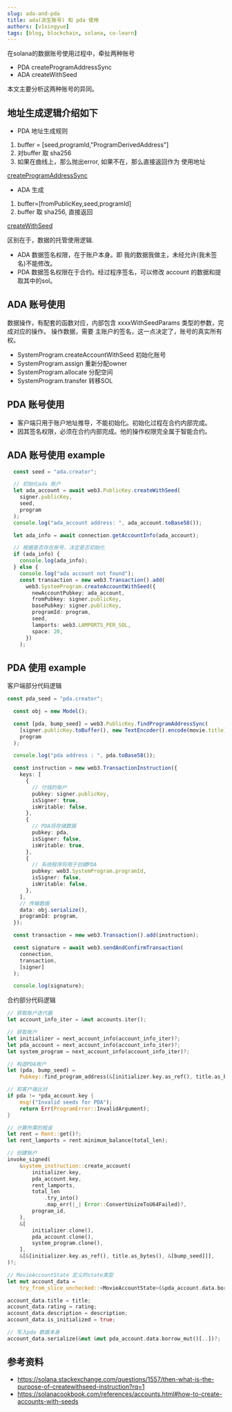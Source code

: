 ```yaml
---
slug: ada-and-pda
title: ada(派生账号) 和 pda 使用
authors: [v1xingyue]
tags: [blog, blockchain, solana, co-learn]
---
```


在solana的数据账号使用过程中，牵扯两种账号

- PDA createProgramAddressSync
- ADA createWithSeed

本文主要分析这两种账号的异同。

## 地址生成逻辑介绍如下

- PDA 地址生成规则

1. buffer = [seed,programId,"ProgramDerivedAddress"]
2. 对buffer 取 sha256
3. 如果在曲线上，那么抛出error, 如果不在，那么直接返回作为 使用地址

[createProgramAddressSync](https://github.com/solana-labs/solana-web3.js/blob/ae1056366cd75fea784e9146af511302d5a62845/packages/library-legacy/src/publickey.ts#L168)

- ADA 生成

1. buffer=[fromPublicKey,seed,programId]
2. buffer 取 sha256, 直接返回

[createWithSeed](https://github.com/solana-labs/solana-web3.js/blob/ae1056366cd75fea784e9146af511302d5a62845/packages/library-legacy/src/publickey.ts#L150)

区别在于，数据的托管使用逻辑.

- ADA 数据签名权限，在于账户本身。即 我的数据我做主，未经允许(我未签名)不能修改。
- PDA 数据签名权限在于合约。经过程序签名，可以修改 account 的数据和提取其中的sol。

## ADA 账号使用

数据操作，有配套的函数对应，内部包含 xxxxWithSeedParams 类型的参数，完成对应的操作。
操作数据，需要 主账户的签名，这一点决定了，账号的真实所有权。

- SystemProgram.createAccountWithSeed 初始化账号
- SystemProgram.assign 重新分配owner
- SystemProgram.allocate 分配空间
- SystemProgram.transfer 转移SOL

## PDA 账号使用

- 客户端只用于账户地址推导，不能初始化。初始化过程在合约内部完成。
- 因其签名权限，必须在合约内部完成。他的操作权限完全属于智能合约。

## ADA 账号使用 example

```typescript
  const seed = "ada.creator";

  // 初始化ada 账户
  let ada_account = await web3.PublicKey.createWithSeed(
    signer.publicKey,
    seed,
    program
  );
  console.log("ada_account address: ", ada_account.toBase58());

  let ada_info = await connection.getAccountInfo(ada_account);

  // 根据是否存在账号，决定是否初始化
  if (ada_info) {
    console.log(ada_info);
  } else {
    console.log("ada account not found");
    const transaction = new web3.Transaction().add(
      web3.SystemProgram.createAccountWithSeed({
        newAccountPubkey: ada_account,
        fromPubkey: signer.publicKey,
        basePubkey: signer.publicKey,
        programId: program,
        seed,
        lamports: web3.LAMPORTS_PER_SOL,
        space: 20,
      })
    );

```

## PDA 使用 example

客户端部分代码逻辑

```typescript
const pda_seed = "pda.creator";

  const obj = new Model();

  const [pda, bump_seed] = web3.PublicKey.findProgramAddressSync(
    [signer.publicKey.toBuffer(), new TextEncoder().encode(movie.title)],
    program
  );

  console.log("pda address : ", pda.toBase58());

  const instruction = new web3.TransactionInstruction({
    keys: [
      {
        // 付钱的账户
        pubkey: signer.publicKey,
        isSigner: true,
        isWritable: false,
      },
      {
        // PDA将存储数据
        pubkey: pda,
        isSigner: false,
        isWritable: true,
      },
      {
        // 系统程序将用于创建PDA
        pubkey: web3.SystemProgram.programId,
        isSigner: false,
        isWritable: false,
      },
    ],
    // 传输数据 
    data: obj.serialize(),
    programId: program,
  });

  const transaction = new web3.Transaction().add(instruction);

  const signature = await web3.sendAndConfirmTransaction(
    connection,
    transaction,
    [signer]
  );

  console.log(signature);
```

合约部分代码逻辑

```rust
// 获取账户迭代器
let account_info_iter = &mut accounts.iter();

// 获取账户
let initializer = next_account_info(account_info_iter)?;
let pda_account = next_account_info(account_info_iter)?;
let system_program = next_account_info(account_info_iter)?;

// 构造PDA账户
let (pda, bump_seed) =
    Pubkey::find_program_address(&[initializer.key.as_ref(), title.as_bytes()], program_id);

// 和客户端比对
if pda != *pda_account.key {
    msg!("Invalid seeds for PDA");
    return Err(ProgramError::InvalidArgument);
}

// 计算所需的租金
let rent = Rent::get()?;
let rent_lamports = rent.minimum_balance(total_len);

// 创建账户
invoke_signed(
    &system_instruction::create_account(
        initializer.key,
        pda_account.key,
        rent_lamports,
        total_len
            .try_into()
            .map_err(|_| Error::ConvertUsizeToU64Failed)?,
        program_id,
    ),
    &[
        initializer.clone(),
        pda_account.clone(),
        system_program.clone(),
    ],
    &[&[initializer.key.as_ref(), title.as_bytes(), &[bump_seed]]],
)?;

// MovieAccountState 定义的state类型
let mut account_data =
    try_from_slice_unchecked::<MovieAccountState>(&pda_account.data.borrow()).unwrap();

account_data.title = title;
account_data.rating = rating;
account_data.description = description;
account_data.is_initialized = true;

// 写入pda 数据本身
account_data.serialize(&mut &mut pda_account.data.borrow_mut()[..])?;

```

## 参考资料

- <https://solana.stackexchange.com/questions/1557/then-what-is-the-purpose-of-createwithseed-instruction?rq=1>
- <https://solanacookbook.com/references/accounts.html#how-to-create-accounts-with-seeds>